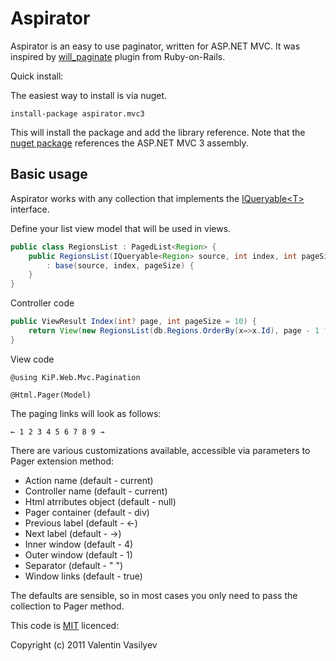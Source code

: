 # Aspirator 
Aspirator is an easy to use paginator, written for ASP.NET MVC.
It was inspired by [will_paginate] plugin from Ruby-on-Rails.

Quick install:

The easiest way to install is via nuget.

```c-sharp
install-package aspirator.mvc3
```

This will install the package and add the library reference.
Note that the [nuget package][nuget_package] references the ASP.NET MVC 3 assembly.

## Basic usage

Aspirator works with any collection that implements the [IQueryable&lt;T&gt;][iqueryable] interface.

Define your list view model that will be used in views.

``` java
public class RegionsList : PagedList<Region> {
	public RegionsList(IQueryable<Region> source, int index, int pageSize)
	    : base(source, index, pageSize) {
	}
}
```

Controller code

``` java
public ViewResult Index(int? page, int pageSize = 10) {
    return View(new RegionsList(db.Regions.OrderBy(x=>x.Id), page - 1 ?? 0, pageSize));
}
```

View code

``` c-sharp
@using KiP.Web.Mvc.Pagination
```

``` razor
@Html.Pager(Model)
```

The paging links will look as follows:

```
← 1 2 3 4 5 6 7 8 9 →
```

There are various customizations available, accessible via parameters to Pager extension method: 

* Action name (default - current)
* Controller name (default - current)
* Html atrributes object (default - null)
* Pager container (default - div)
* Previous label (default - &larr;)
* Next label (default - &rarr;)
* Inner window  (default - 4)
* Outer window (default - 1)
* Separator (default - " ")
* Window links (default - true)

The defaults are sensible, so in most cases you only need to pass the collection to Pager method.

This code is [MIT][mit] licenced:

Copyright (c) 2011 Valentin Vasilyev


[nuget_package]: http://nuget.org/List/Packages/Aspirator.MVC3
[iqueryable]: http://msdn.microsoft.com/en-us/library/system.linq.iqueryable.aspx
[mit]: http://www.opensource.org/licenses/mit-license.php
[will_paginate]: https://github.com/mislav/will_paginate